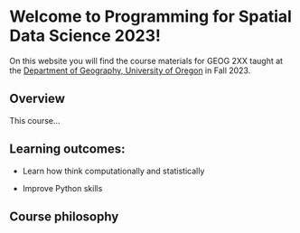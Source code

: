 # Welcome to Programming for Spatial Data Science 2023!

On this website you will find the course materials for GEOG 2XX taught at the [Department of Geography, University of Oregon](https://geography.uoregon.edu/) in Fall 2023.

## Overview

This course...

## Learning outcomes:

* Learn how think computationally and statistically

* Improve Python skills


## Course philosophy


